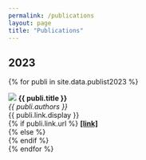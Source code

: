 ```yaml
---
permalink: /publications
layout: page
title: "Publications"
---
```


## 2023
{% for publi in site.data.publist2023 %}
<div class="pub">
  <img src="{{ site.url }}{{ site.baseurl }}/pubpic/{{ publi.image }}"/>
  <strong>{{ publi.title }}</strong><br/>
  <em>{{ publi.authors }} </em><br/>
  {{ publi.link.display }}<br/>
  {% if publi.link.url %}
  <strong><a href="{{ publi.link.url }}" target="_blank" rel="noopener noreferrer">[link]</a></strong><br/>
  {% else %}
  <br/>
  {% endif %}
</div>
{% endfor %}

<br/><br/>
